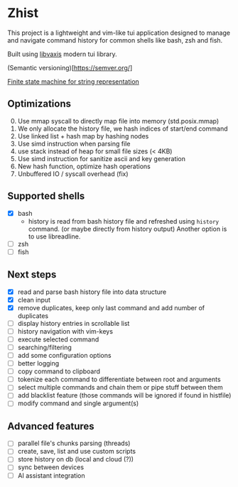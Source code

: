 # Zhist

This project is a lightweight and vim-like tui application designed 
to manage and navigate command history for common shells like bash, zsh and fish.

Built using [libvaxis](https://github.com/rockorager/libvaxis) modern tui library.

(Semantic versioning)[https://semver.org/]

[Finite state machine for string representation](https://burntsushi.net/transducers/#fsa-construction)

## Optimizations
0. Use mmap syscall to directly map file into memory (std.posix.mmap)
0. We only allocate the history file, we hash indices of start/end command
1. Use linked list + hash map by hashing nodes
2. Use simd instruction when parsing file
3. use stack instead of heap for small file sizes (< 4KB)
4. Use simd instruction for sanitize ascii and key generation
5. New hash function, optimize hash operations
6. Unbuffered IO / syscall overhead (fix)

## Supported shells

- [X] bash
    - history is read from bash history file and refreshed using `history` command.
        (or maybe directly from history output)
      Another option is to use libreadline.
- [ ] zsh
- [ ] fish

## Next steps
- [x] read and parse bash history file into data structure
- [x] clean input
- [x] remove duplicates, keep only last command and add number of duplicates
- [ ] display history entries in scrollable list
- [ ] history navigation with vim-keys
- [ ] execute selected command
- [ ] searching/filtering
- [ ] add some configuration options
- [ ] better logging
- [ ] copy command to clipboard
- [ ] tokenize each command to differentiate between root and arguments
- [ ] select multiple commands and chain them or pipe stuff between them
- [ ] add blacklist feature (those commands will be ignored if found in histfile)
- [ ] modify command and single argument(s)

## Advanced features

- [ ] parallel file's chunks parsing (threads)
- [ ] create, save, list and use custom scripts
- [ ] store history on db (local and cloud (?))
- [ ] sync between devices
- [ ] AI assistant integration
